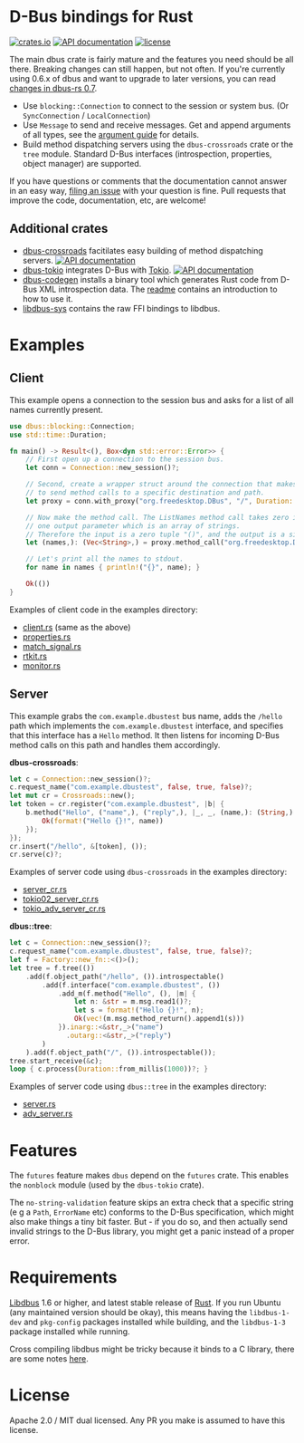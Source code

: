 D-Bus bindings for Rust
=======================

[![crates.io](https://img.shields.io/crates/v/dbus.svg)](https://crates.io/crates/dbus)
[![API documentation](https://docs.rs/dbus/badge.svg)](https://docs.rs/dbus)
[![license](https://img.shields.io/crates/l/dbus.svg)](https://crates.io/crates/dbus)

The main dbus crate is fairly mature and the features you need should be all there. Breaking changes can still happen, but not often.
If you're currently using 0.6.x of dbus and want to upgrade to later versions, you can read [changes in dbus-rs 0.7](dbus/changes-in-0.7.md).

 * Use `blocking::Connection` to connect to the session or system bus. (Or `SyncConnection` / `LocalConnection`)
 * Use `Message` to send and receive messages. Get and append arguments of all types, see the [argument guide](dbus/examples/argument_guide.md) for details.
 * Build method dispatching servers using the `dbus-crossroads` crate or the `tree` module.
   Standard D-Bus interfaces (introspection, properties, object manager) are supported.

If you have questions or comments that the documentation cannot answer in an easy way, [filing an issue](https://github.com/diwic/dbus-rs/issues) with your question is fine. Pull requests that improve the code, documentation, etc, are welcome!

Additional crates
-----------------

 * [dbus-crossroads](http://crates.io/crates/dbus-crossroads/) facitilates easy building of method
    dispatching servers. [![API documentation](https://docs.rs/dbus-crossroads/badge.svg)](https://docs.rs/dbus-crossroads)
 * [dbus-tokio](http://crates.io/crates/dbus-tokio/) integrates D-Bus with [Tokio](http://tokio.rs). [![API documentation](https://docs.rs/dbus-tokio/badge.svg)](https://docs.rs/dbus-tokio)
 * [dbus-codegen](http://crates.io/crates/dbus-codegen/) installs a binary tool which generates Rust code from D-Bus XML introspection data. The [readme](https://github.com/diwic/dbus-rs/tree/master/dbus-codegen) contains an introduction to how to use it.
 * [libdbus-sys](http://crates.io/crates/libdbus-sys/) contains the raw FFI bindings to libdbus.

Examples
========

Client
------

This example opens a connection to the session bus and asks for a list of all names currently present.

```rust
use dbus::blocking::Connection;
use std::time::Duration;

fn main() -> Result<(), Box<dyn std::error::Error>> {
    // First open up a connection to the session bus.
    let conn = Connection::new_session()?;

    // Second, create a wrapper struct around the connection that makes it easy
    // to send method calls to a specific destination and path.
    let proxy = conn.with_proxy("org.freedesktop.DBus", "/", Duration::from_millis(5000));

    // Now make the method call. The ListNames method call takes zero input parameters and
    // one output parameter which is an array of strings.
    // Therefore the input is a zero tuple "()", and the output is a single tuple "(names,)".
    let (names,): (Vec<String>,) = proxy.method_call("org.freedesktop.DBus", "ListNames", ())?;

    // Let's print all the names to stdout.
    for name in names { println!("{}", name); }

    Ok(())
}
```

Examples of client code in the examples directory:

 * [client.rs](https://github.com/diwic/dbus-rs/tree/master/dbus/examples/client.rs) (same as the above)
 * [properties.rs](https://github.com/diwic/dbus-rs/tree/master/dbus/examples/properties.rs)
 * [match_signal.rs](https://github.com/diwic/dbus-rs/tree/master/dbus/examples/match_signal.rs)
 * [rtkit.rs](https://github.com/diwic/dbus-rs/tree/master/dbus/examples/rtkit.rs)
 * [monitor.rs](https://github.com/diwic/dbus-rs/tree/master/dbus/examples/monitor.rs)

Server
------

This example grabs the `com.example.dbustest` bus name, adds the `/hello` path
which implements the `com.example.dbustest` interface, and specifies that this
interface has a `Hello` method.
It then listens for incoming D-Bus method calls on this path and handles them accordingly.

**dbus-crossroads**:

```rust
let c = Connection::new_session()?;
c.request_name("com.example.dbustest", false, true, false)?;
let mut cr = Crossroads::new();
let token = cr.register("com.example.dbustest", |b| {
    b.method("Hello", ("name",), ("reply",), |_, _, (name,): (String,)| {
        Ok(format!("Hello {}!", name))
    });
});
cr.insert("/hello", &[token], ());
cr.serve(c)?;
```

Examples of server code using `dbus-crossroads` in the examples directory:

 * [server_cr.rs](https://github.com/diwic/dbus-rs/blob/master/dbus-crossroads/examples/server_cr.rs)
 * [tokio02_server_cr.rs](https://github.com/diwic/dbus-rs/blob/master/dbus-tokio/examples/tokio02_server_cr.rs)
 * [tokio_adv_server_cr.rs](https://github.com/diwic/dbus-rs/blob/master/dbus-tokio/examples/tokio_adv_server_cr.rs)

**dbus::tree**:

```rust
let c = Connection::new_session()?;
c.request_name("com.example.dbustest", false, true, false)?;
let f = Factory::new_fn::<()>();
let tree = f.tree(())
    .add(f.object_path("/hello", ()).introspectable()
        .add(f.interface("com.example.dbustest", ())
            .add_m(f.method("Hello", (), |m| {
                let n: &str = m.msg.read1()?;
                let s = format!("Hello {}!", n);
                Ok(vec!(m.msg.method_return().append1(s)))
            }).inarg::<&str,_>("name")
              .outarg::<&str,_>("reply")
        )
    ).add(f.object_path("/", ()).introspectable());
tree.start_receive(&c);
loop { c.process(Duration::from_millis(1000))?; }
```

Examples of server code using `dbus::tree` in the examples directory:

 * [server.rs](https://github.com/diwic/dbus-rs/tree/master/dbus/examples/server.rs)
 * [adv_server.rs](https://github.com/diwic/dbus-rs/tree/master/dbus/examples/adv_server.rs)

Features
========

The `futures` feature makes `dbus` depend on the `futures` crate. This enables the `nonblock` module (used by the `dbus-tokio` crate).

The `no-string-validation` feature skips an extra check that a specific string (e g a `Path`, `ErrorName` etc) conforms to the D-Bus specification, which might also make things a tiny bit faster. But - if you do so, and then actually send invalid strings to the D-Bus library, you might get a panic instead of a proper error.

Requirements
============

[Libdbus](https://dbus.freedesktop.org/releases/dbus/) 1.6 or higher, and latest stable release of [Rust](https://www.rust-lang.org/). If you run Ubuntu (any maintained version should be okay), this means having the `libdbus-1-dev` and `pkg-config` packages installed while building, and the `libdbus-1-3` package installed while running.

Cross compiling libdbus might be tricky because it binds to a C library, there are some notes [here](https://github.com/diwic/dbus-rs/blob/master/libdbus-sys/cross_compile.md).

License
=======

Apache 2.0 / MIT dual licensed. Any PR you make is assumed to have this license.
